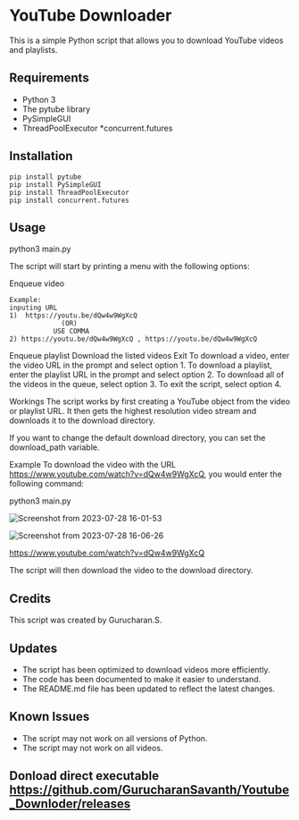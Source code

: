# YouTube Downloader

This is a simple Python script that allows you to download YouTube videos and playlists.

## Requirements

* Python 3
* The pytube library
* PySimpleGUI
* ThreadPoolExecutor
*concurrent.futures

## Installation
```
pip install pytube
pip install PySimpleGUI
pip install ThreadPoolExecutor
pip install concurrent.futures
```


## Usage

python3 main.py

The script will start by printing a menu with the following options:

Enqueue video
```
Example: 
inputing URL 
1)  https://youtu.be/dQw4w9WgXcQ
             (OR)
           USE COMMA 
2) https://youtu.be/dQw4w9WgXcQ , https://youtu.be/dQw4w9WgXcQ
```
Enqueue playlist
Download the listed videos
Exit
To download a video, enter the video URL in the prompt and select option 1. To download a playlist, enter the playlist URL in the prompt and select option 2. To download all of the videos in the queue, select option 3. To exit the script, select option 4.

Workings
The script works by first creating a YouTube object from the video or playlist URL. It then gets the highest resolution video stream and downloads it to the download directory.

If you want to change the default download directory, you can set the download_path variable.

Example
To download the video with the URL https://www.youtube.com/watch?v=dQw4w9WgXcQ, you would enter the following command:

python3 main.py


![Screenshot from 2023-07-28 16-01-53](https://github.com/GurucharanSavanth/Youtube_Downloder/assets/70633240/813118ed-445e-4659-b471-c82ac15d1f6b)

![Screenshot from 2023-07-28 16-06-26](https://github.com/GurucharanSavanth/Youtube_Downloder/assets/70633240/f97b2586-3ed0-4d07-9d98-8241fe2639ca)

https://www.youtube.com/watch?v=dQw4w9WgXcQ


The script will then download the video to the download directory.

## Credits

This script was created by Gurucharan.S.


## Updates

* The script has been optimized to download videos more efficiently.
* The code has been documented to make it easier to understand.
* The README.md file has been updated to reflect the latest changes.

## Known Issues

* The script may not work on all versions of Python.
* The script may not work on all videos.

## Donload direct executable  https://github.com/GurucharanSavanth/Youtube_Downloder/releases
